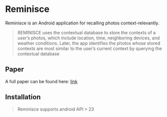 # Reminisce

Reminisce is an Android application for recalling photos context-relevantly.

> REMINISCE 
uses the contextual database to store the contexts of a user’s
photos, which include location, time, neighboring devices, and
weather conditions. Later, the app identifies the photos whose
stored contexts are most similar to the user’s current context
by querying the contextual database

## Paper

A full paper can be found here: [link](http://mpc.ece.utexas.edu/media/uploads/publishing/reminisce_demo.pdf)

## Installation

> Reminisce supports android API > 23  
